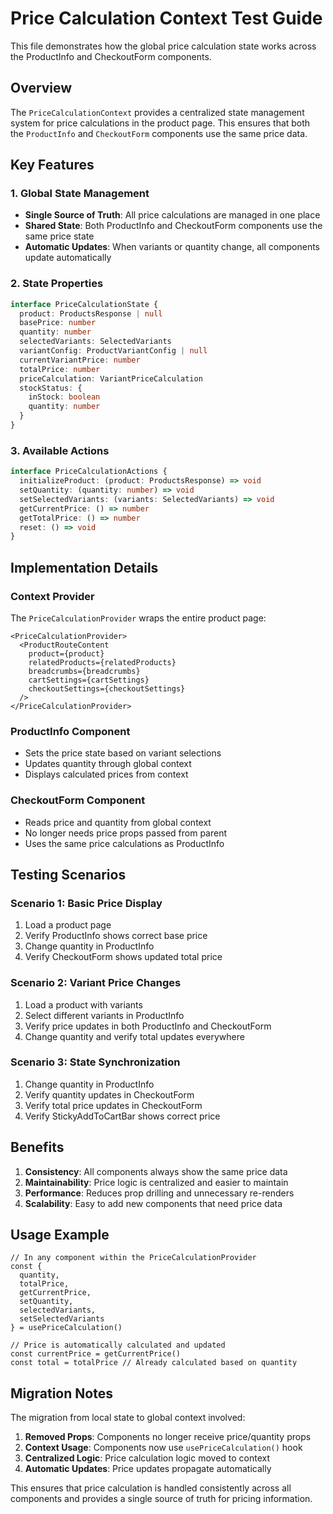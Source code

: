 # Price Calculation Context Test Guide

This file demonstrates how the global price calculation state works across the ProductInfo and CheckoutForm components.

## Overview

The `PriceCalculationContext` provides a centralized state management system for price calculations in the product page. This ensures that both the `ProductInfo` and `CheckoutForm` components use the same price data.

## Key Features

### 1. Global State Management
- **Single Source of Truth**: All price calculations are managed in one place
- **Shared State**: Both ProductInfo and CheckoutForm components use the same price state
- **Automatic Updates**: When variants or quantity change, all components update automatically

### 2. State Properties
```typescript
interface PriceCalculationState {
  product: ProductsResponse | null
  basePrice: number
  quantity: number
  selectedVariants: SelectedVariants
  variantConfig: ProductVariantConfig | null
  currentVariantPrice: number
  totalPrice: number
  priceCalculation: VariantPriceCalculation
  stockStatus: {
    inStock: boolean
    quantity: number
  }
}
```

### 3. Available Actions
```typescript
interface PriceCalculationActions {
  initializeProduct: (product: ProductsResponse) => void
  setQuantity: (quantity: number) => void
  setSelectedVariants: (variants: SelectedVariants) => void
  getCurrentPrice: () => number
  getTotalPrice: () => number
  reset: () => void
}
```

## Implementation Details

### Context Provider
The `PriceCalculationProvider` wraps the entire product page:

```tsx
<PriceCalculationProvider>
  <ProductRouteContent
    product={product}
    relatedProducts={relatedProducts}
    breadcrumbs={breadcrumbs}
    cartSettings={cartSettings}
    checkoutSettings={checkoutSettings}
  />
</PriceCalculationProvider>
```

### ProductInfo Component
- Sets the price state based on variant selections
- Updates quantity through global context
- Displays calculated prices from context

### CheckoutForm Component
- Reads price and quantity from global context
- No longer needs price props passed from parent
- Uses the same price calculations as ProductInfo

## Testing Scenarios

### Scenario 1: Basic Price Display
1. Load a product page
2. Verify ProductInfo shows correct base price
3. Change quantity in ProductInfo
4. Verify CheckoutForm shows updated total price

### Scenario 2: Variant Price Changes
1. Load a product with variants
2. Select different variants in ProductInfo
3. Verify price updates in both ProductInfo and CheckoutForm
4. Change quantity and verify total updates everywhere

### Scenario 3: State Synchronization
1. Change quantity in ProductInfo
2. Verify quantity updates in CheckoutForm
3. Verify total price updates in CheckoutForm
4. Verify StickyAddToCartBar shows correct price

## Benefits

1. **Consistency**: All components always show the same price data
2. **Maintainability**: Price logic is centralized and easier to maintain
3. **Performance**: Reduces prop drilling and unnecessary re-renders
4. **Scalability**: Easy to add new components that need price data

## Usage Example

```tsx
// In any component within the PriceCalculationProvider
const {
  quantity,
  totalPrice,
  getCurrentPrice,
  setQuantity,
  selectedVariants,
  setSelectedVariants
} = usePriceCalculation()

// Price is automatically calculated and updated
const currentPrice = getCurrentPrice()
const total = totalPrice // Already calculated based on quantity
```

## Migration Notes

The migration from local state to global context involved:

1. **Removed Props**: Components no longer receive price/quantity props
2. **Context Usage**: Components now use `usePriceCalculation()` hook
3. **Centralized Logic**: Price calculation logic moved to context
4. **Automatic Updates**: Price updates propagate automatically

This ensures that price calculation is handled consistently across all components and provides a single source of truth for pricing information.